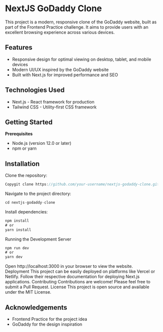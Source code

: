 
# NextJS GoDaddy Clone
This project is a modern, responsive clone of the GoDaddy website, built as part of the Frontend Practice challenge. It aims to provide users with an excellent browsing experience across various devices.

## Features

- Responsive design for optimal viewing on desktop, tablet, and mobile devices
- Modern UI/UX inspired by the GoDaddy website
- Built with Next.js for improved performance and SEO

## Technologies Used

- Next.js - React framework for production
- Tailwind CSS - Utility-first CSS framework

## Getting Started
**Prerequisites**

- Node.js (version 12.0 or later)
- npm or yarn

## Installation

Clone the repository:
```javascript
Copygit clone https://github.com/your-username/nextjs-godaddy-clone.git
```
Navigate to the project directory:
```javascript
cd nextjs-godaddy-clone
```
Install dependencies:
```javascript
npm install
# or
yarn install
```

Running the Development Server
```javascript
npm run dev
# or
yarn dev
```
Open http://localhost:3000 in your browser to view the website.
Deployment
This project can be easily deployed on platforms like Vercel or Netlify. Follow their respective documentation for deploying Next.js applications.
Contributing
Contributions are welcome! Please feel free to submit a Pull Request.
License
This project is open source and available under the MIT License.

## Acknowledgements

- Frontend Practice for the project idea
- GoDaddy for the design inspiration